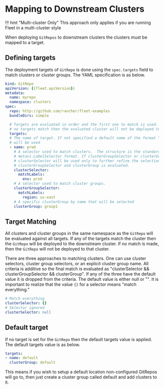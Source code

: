 # Mapping to Downstream Clusters

!!! hint "Multi-cluster Only"
    This approach only applies if you are running Fleet in a multi-cluster style

When deploying `GitRepos` to downstream clusters the clusters must be mapped to a target.

## Defining targets

The deployment targets of `GitRepo` is done using the `spec.targets` field to
match clusters or cluster groups. The YAML specification is as below.

```yaml
kind: GitRepo
apiVersion: {{fleet.apiVersion}}
metadata:
  name: myrepo
  namespace: clusters
spec:
  repo: http://github.com/rancher/fleet-examples
  bundleDirs: simple

  # Targets are evaluated in order and the first one to match is used. If
  # no targets match then the evaluated cluster will not be deployed to.
  targets:
  # The name of target. If not specified a default name of the format "target000"
  # will be used
  - name: prod
    # A selector used to match clusters.  The structure is the standard
    # metav1.LabelSelector format. If clusterGroupSelector or clusterGroup is specified,
    # clusterSelector will be used only to further refine the selection after
    # clusterGroupSelector and clusterGroup is evaluated.
    clusterSelector:
      matchLabels:
        env: prod
    # A selector used to match cluster groups.
    clusterGroupSelector:
      matchLabels:
        region: us-east
    # A specific clusterGroup by name that will be selected
    clusterGroup: group1
```

## Target Matching

All clusters and cluster groups in the same namespace as the `GitRepo` will be evaluated against all targets.
If any of the targets match the cluster then the `GitRepo` will be deployed to the downstream cluster. If
no match is made, then the `GitRepo` will not be deployed to that cluster.

There are three approaches to matching clusters.
One can use cluster selectors, cluster group selectors, or an explicit cluster group name.  All criteria is additive so
the final match is evaluated as "clusterSelector && clusterGroupSelector && clusterGroup".  If any of the three have the
default value it is dropped from the criteria.  The default value is either null or "".  It is important to realize
that the value `{}` for a selector means "match everything."

```yaml
# Match everything
clusterSelector: {}
# Selector ignored
clusterSelector: null
```

## Default target

If no target is set for the `GitRepo` then the default targets value is applied.  The default targets value is as below.

```yaml
targets:
- name: default
  clusterGroup: default
```

This means if you wish to setup a default location non-configured GitRepos will go to, then just create a cluster group called default
and add clusters to it.